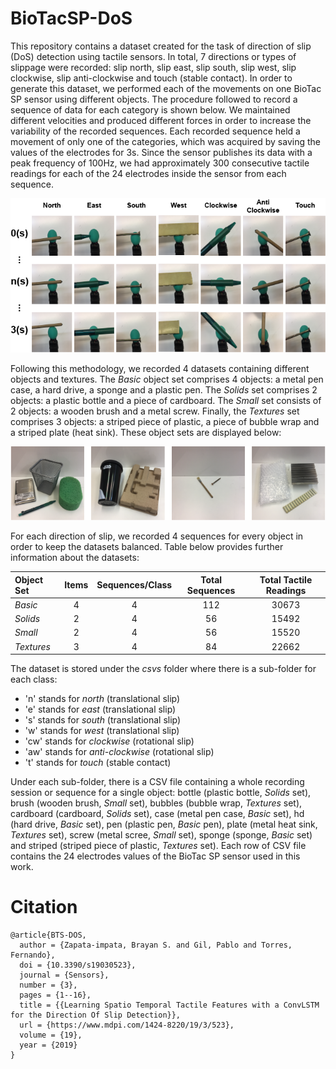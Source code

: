 # BioTacSP-DoS

This repository contains a dataset created for the task of direction of slip (DoS) detection using tactile sensors. In total, 7 directions or types of slippage were recorded: slip north, slip east, slip south, slip west, slip clockwise, slip anti-clockwise and touch (stable contact). In order to generate this dataset, we performed each of the movements on one BioTac SP sensor using different objects. The procedure followed to record a sequence of data for each category is shown below. We maintained different velocities and produced different forces in order to increase the variability of the recorded sequences. Each recorded sequence held a movement of only one of the categories, which was acquired by saving the values of the electrodes for 3s. Since the sensor publishes its data with a peak frequency of 100Hz, we had approximately 300 consecutive tactile readings for each of the 24 electrodes inside the sensor from each sequence.

![Alt text](data-acquisition.png "Data acquisition methodology")

Following this methodology, we recorded 4 datasets containing different objects and textures. The *Basic* object set comprises 4 objects: a metal pen case, a hard drive, a sponge and a plastic pen. The *Solids* set comprises 2 objects: a plastic bottle and a piece of cardboard. The *Small* set consists of 2 objects: a wooden brush and a metal screw. Finally, the *Textures* set comprises 3 objects: a striped piece of plastic, a piece of bubble wrap and a striped plate (heat sink). These object sets are displayed below:

![Alt text](objectset.png "Objects sets")

For each direction of slip, we recorded 4 sequences for every object in order to keep the datasets balanced. Table below provides further information about the datasets:

| Object Set | Items | Sequences/Class | Total Sequences | Total Tactile Readings |
|:---|:---:|:---:|:---:|:---:|
| *Basic* | 4 | 4 | 112 | 30673 |
| *Solids* | 2 | 4 | 56 | 15492 |
| *Small* | 2 | 4 | 56 | 15520 |
| *Textures* | 3 | 4 | 84 | 22662 |

The dataset is stored under the *csvs* folder where there is a sub-folder for each class:
- 'n' stands for *north* (translational slip)
- 'e' stands for *east* (translational slip)
- 's' stands for *south* (translational slip)
- 'w' stands for *west* (translational slip)
- 'cw' stands for *clockwise* (rotational slip)
- 'aw' stands for *anti-clockwise* (rotational slip)
- 't' stands for *touch* (stable contact)

Under each sub-folder, there is a CSV file containing a whole recording session or sequence for a single object: bottle (plastic bottle, *Solids* set), brush (wooden brush, *Small* set), bubbles (bubble wrap, *Textures* set), cardboard (cardboard, *Solids* set), case (metal pen case, *Basic* set), hd (hard drive, *Basic* set), pen (plastic pen, *Basic* pen), plate (metal heat sink, *Textures* set), screw (metal scree, *Small* set), sponge (sponge, *Basic* set) and striped (striped piece of plastic, *Textures* set). Each row of CSV file contains the 24 electrodes values of the BioTac SP sensor used in this work.

# Citation
```
@article{BTS-DOS,
  author = {Zapata-impata, Brayan S. and Gil, Pablo and Torres, Fernando},
  doi = {10.3390/s19030523},
  journal = {Sensors},
  number = {3},
  pages = {1--16},
  title = {{Learning Spatio Temporal Tactile Features with a ConvLSTM for the Direction Of Slip Detection}},
  url = {https://www.mdpi.com/1424-8220/19/3/523},
  volume = {19},
  year = {2019}
}
```
